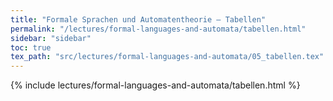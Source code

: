 ```yaml
---
title: "Formale Sprachen und Automatentheorie – Tabellen"
permalink: "/lectures/formal-languages-and-automata/tabellen.html"
sidebar: "sidebar"
toc: true
tex_path: "src/lectures/formal-languages-and-automata/05_tabellen.tex"
---
```


{% include lectures/formal-languages-and-automata/tabellen.html %}